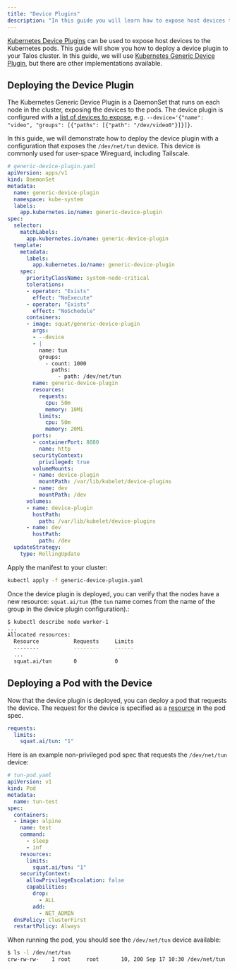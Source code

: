 ```yaml
---
title: "Device Plugins"
description: "In this guide you will learn how to expose host devices to the Kubernetes pods."
---
```


[Kubernetes Device Plugins](https://kubernetes.io/docs/concepts/extend-kubernetes/compute-storage-net/device-plugins/) can be used to expose host devices to the Kubernetes pods.
This guide will show you how to deploy a device plugin to your Talos cluster.
In this guide, we will use [Kubernetes Generic Device Plugin](https://github.com/squat/generic-device-plugin), but there are other implementations available.

## Deploying the Device Plugin

The Kubernetes Generic Device Plugin is a DaemonSet that runs on each node in the cluster, exposing the devices to the pods.
The device plugin is configured with a [list of devices to expose](https://github.com/squat/generic-device-plugin#overview), e.g.
`--device='{"name": "video", "groups": [{"paths": [{"path": "/dev/video0"}]}]}`.

In this guide, we will demonstrate how to deploy the device plugin with a configuration that exposes the `/dev/net/tun` device.
This device is commonly used for user-space Wireguard, including Tailscale.

```yaml
# generic-device-plugin.yaml
apiVersion: apps/v1
kind: DaemonSet
metadata:
  name: generic-device-plugin
  namespace: kube-system
  labels:
    app.kubernetes.io/name: generic-device-plugin
spec:
  selector:
    matchLabels:
      app.kubernetes.io/name: generic-device-plugin
  template:
    metadata:
      labels:
        app.kubernetes.io/name: generic-device-plugin
    spec:
      priorityClassName: system-node-critical
      tolerations:
      - operator: "Exists"
        effect: "NoExecute"
      - operator: "Exists"
        effect: "NoSchedule"
      containers:
      - image: squat/generic-device-plugin
        args:
        - --device
        - |
          name: tun
          groups:
            - count: 1000
              paths:
                - path: /dev/net/tun
        name: generic-device-plugin
        resources:
          requests:
            cpu: 50m
            memory: 10Mi
          limits:
            cpu: 50m
            memory: 20Mi
        ports:
        - containerPort: 8080
          name: http
        securityContext:
          privileged: true
        volumeMounts:
        - name: device-plugin
          mountPath: /var/lib/kubelet/device-plugins
        - name: dev
          mountPath: /dev
      volumes:
      - name: device-plugin
        hostPath:
          path: /var/lib/kubelet/device-plugins
      - name: dev
        hostPath:
          path: /dev
  updateStrategy:
    type: RollingUpdate
```

Apply the manifest to your cluster:

```sh
kubectl apply -f generic-device-plugin.yaml
```

Once the device plugin is deployed, you can verify that the nodes have a new resource: `squat.ai/tun` (the `tun` name comes from the name of the group in the device plugin configuration).:

```sh
$ kubectl describe node worker-1
...
Allocated resources:
  Resource           Requests     Limits
  --------           --------     ------
  ...
  squat.ai/tun       0            0
```

## Deploying a Pod with the Device

Now that the device plugin is deployed, you can deploy a pod that requests the device.
The request for the device is specified as a [resource](https://kubernetes.io/docs/concepts/configuration/manage-resources-containers/) in the pod spec.

```yaml
requests:
  limits:
    squat.ai/tun: "1"
```

Here is an example non-privileged pod spec that requests the `/dev/net/tun` device:

```yaml
# tun-pod.yaml
apiVersion: v1
kind: Pod
metadata:
  name: tun-test
spec:
  containers:
  - image: alpine
    name: test
    command:
      - sleep
      - inf
    resources:
      limits:
        squat.ai/tun: "1"
    securityContext:
      allowPrivilegeEscalation: false
      capabilities:
        drop:
          - ALL
        add:
          - NET_ADMIN
  dnsPolicy: ClusterFirst
  restartPolicy: Always
```

When running the pod, you should see the `/dev/net/tun` device available:

```sh
$ ls -l /dev/net/tun
crw-rw-rw-    1 root     root       10, 200 Sep 17 10:30 /dev/net/tun
```
